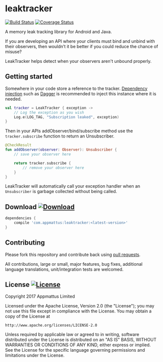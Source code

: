 # leaktracker

[![Build Status](https://travis-ci.org/appmattus/leaktracker.svg?branch=master)](https://travis-ci.org/appmattus/leaktracker)
[![Coverage Status](https://coveralls.io/repos/github/appmattus/leaktracker/badge.svg?branch=master)](https://coveralls.io/github/appmattus/leaktracker?branch=master)

A memory leak tracking library for Android and Java.

If you are developing an API where your clients must bind and unbind with their
observers, then wouldn’t it be better if you could reduce the chance of misuse?

LeakTracker helps detect when your observers aren't unbound properly.

## Getting started

Somewhere in your code store a reference to the tracker.
[Dependency injection](https://en.wikipedia.org/wiki/Dependency_injection) such
as [Dagger](https://google.github.io/dagger/) is recommended to inject this
instance where it is needed.

```kotlin
val tracker = LeakTracker { exception ->
    // Log the exception as you wish
    Log.e(LOG_TAG, "Subscription leaked", exception)
}
```

Then in your APIs addObserver/bind/subscribe method use the `tracker.subscribe`
function to return an Unsubscriber.

```kotlin
@CheckResult
fun addObserver(observer: Observer): Unsubscriber {
    // save your observer here

    return tracker.subscribe {
        // remove your observer here
    }
}
```

LeakTracker will automatically call your exception handler when an
`Unsubscriber` is garbage collected without being called.

## Download [![Download](https://api.bintray.com/packages/appmattus/maven/leaktracker/images/download.svg)](https://bintray.com/appmattus/maven/leaktracker/_latestVersion)

```groovy
dependencies {
    compile 'com.appmattus:leaktracker:<latest-version>'
}
```

## Contributing

Please fork this repository and contribute back using [pull requests](https://github.com/appmattus/leaktracker/pulls).

All contributions, large or small, major features, bug fixes, additional
language translations, unit/integration tests are welcomed.

## License [![License](https://img.shields.io/badge/License-Apache%202.0-blue.svg)](LICENSE)

Copyright 2017 Appmattus Limited

Licensed under the Apache License, Version 2.0 (the "License"); you may not use
this file except in compliance with the License. You may obtain a copy of the
License at

```text
http://www.apache.org/licenses/LICENSE-2.0
```

Unless required by applicable law or agreed to in writing, software distributed
under the License is distributed on an "AS IS" BASIS, WITHOUT WARRANTIES OR
CONDITIONS OF ANY KIND, either express or implied. See the License for the
specific language governing permissions and limitations under the License.
